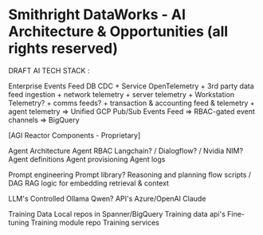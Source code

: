# Smithright DataWorks - AI Architecture & Opportunities (all rights reserved)

DRAFT AI TECH STACK :

Enterprise Events Feed
    DB CDC + Service OpenTelemetry + 3rd party data feed ingestion + network telemetry + server telemetry + Workstation Telemetry? + comms feeds? + transaction & accounting feed & telemetry + agent telemetry => Unified GCP Pub/Sub Events Feed => RBAC-gated event channels => BigQuery
        
[AGI Reactor Components - Proprietary]

Agent Architecture
    Agent RBAC
    Langchain? / Dialogflow? / Nvidia NIM?
        Agent definitions
        Agent provisioning
        Agent logs

Prompt engineering
    Prompt library?
    Reasoning and planning flow scripts / DAG
    RAG logic for embedding retrieval & context

LLM's
    Controlled
        Ollama
            Qwen?
    API's
        Azure/OpenAI
        Claude

Training
    Data
        Local repos in Spanner/BigQuery
        Training data api's
    Fine-tuning
        Training module repo
        Training services

